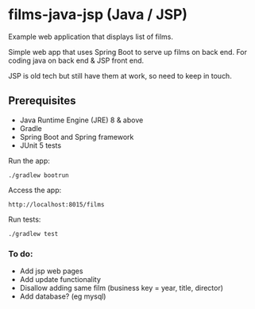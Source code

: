 # films-java-jsp (Java / JSP)

Example web application that displays list of films.

Simple web app that uses Spring Boot to serve up films on back end.  For coding java on back end & JSP front end.

JSP is old tech but still have them at work, so need to keep in touch.

## Prerequisites
* Java Runtime Engine (JRE) 8 & above
* Gradle
* Spring Boot and Spring framework
* JUnit 5 tests

Run the app:
```
./gradlew bootrun
```

Access the app:
```
http://localhost:8015/films
```

Run tests:
```
./gradlew test
```

### To do:
* Add jsp web pages
* Add update functionality
* Disallow adding same film (business key = year, title, director)
* Add database? (eg mysql)